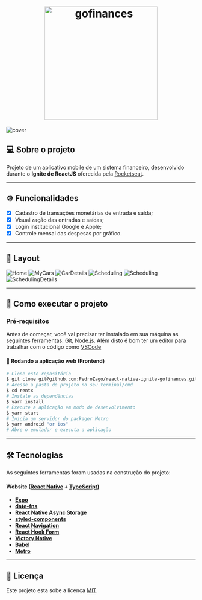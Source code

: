 <h1 align="center">
  <img alt="gofinances" title="gofinances" src="./.github/assets/logo.svg" width="300px">
</h1>

![cover](.github/assets/capa.png)

## 💻 Sobre o projeto

Projeto de um aplicativo mobile de um sistema financeiro, desenvolvido durante o **Ignite de ReactJS** oferecida pela [Rocketseat](https://www.rocketseat.com.br/ignite/).

---

## ⚙️ Funcionalidades

- [x] Cadastro de transações monetárias de entrada e saída;
- [x] Visualização das entradas e saídas;
- [x] Login institucional Google e Apple;
- [x] Controle mensal das despesas por gráfico.

---

## 🎨 Layout

![Home](./.github/assets/image_1.png)
![MyCars](./.github/assets/image_2.png)
![CarDetails](./.github/assets/image_3.png)
![Scheduling](./.github/assets/image_4.png)
![Scheduling](./.github/assets/image_5.png)
![SchedulingDetails](./.github/assets/image_6.png)

---

## 🚀 Como executar o projeto

### Pré-requisitos

Antes de começar, você vai precisar ter instalado em sua máquina as seguintes ferramentas:
[Git](https://git-scm.com), [Node.js](https://nodejs.org/en/).
Além disto é bom ter um editor para trabalhar com o código como [VSCode](https://code.visualstudio.com/)

#### 🧭 Rodando a aplicação web (Frontend)

```bash
# Clone este repositório
$ git clone git@github.com:PedroZago/react-native-ignite-gofinances.git
# Acesse a pasta do projeto no seu terminal/cmd
$ cd rentx
# Instale as dependências
$ yarn install
# Execute a aplicação em modo de desenvolvimento
$ yarn start
# Inicia um servidor do packager Metro
$ yarn android "or ios"
# Abre o emulador e executa a aplicação
```

---

## 🛠 Tecnologias

As seguintes ferramentas foram usadas na construção do projeto:

#### **Website** ([React Native](https://reactnative.dev/) + [TypeScript](https://www.typescriptlang.org/))

- **[Expo](https://expo.dev/)**
- **[date-fns](https://date-fns.org/)**
- **[React Native Async Storage](https://react-native-async-storage.github.io/async-storage/)**
- **[styled-components](https://www.styled-components.com/)**
- **[React Navigation](https://reactnavigation.org/)**
- **[React Hook Form](https://react-hook-form.com/)**
- **[Victory Native](https://formidable.com/open-source/victory/)**
- **[Babel](https://babeljs.io/)**
- **[Metro](https://facebook.github.io/metro/)**

---

## 📝 Licença

Este projeto esta sobe a licença [MIT](./LICENSE).
